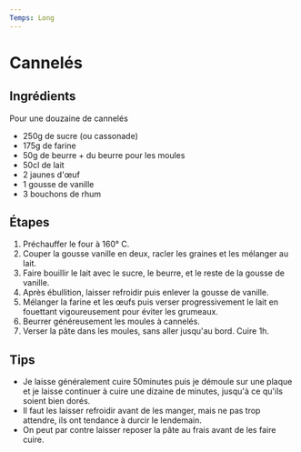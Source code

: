 ```yaml
---
Temps: Long
---
```


# Cannelés

## Ingrédients

Pour une douzaine de cannelés

- 250g de sucre (ou cassonade)
- 175g de farine
- 50g de beurre + du beurre pour les moules
- 50cl de lait
- 2 jaunes d'œuf
- 1 gousse de vanille
- 3 bouchons de rhum

## Étapes

1. Préchauffer le four à 160° C.
1. Couper la gousse vanille en deux, racler les graines et les mélanger au lait.
2. Faire bouillir le lait avec le sucre, le beurre, et le reste de la gousse de
   vanille.
3. Après ébullition, laisser refroidir puis enlever la gousse de vanille.
4. Mélanger la farine et les œufs puis verser progressivement le lait en
   fouettant vigoureusement pour éviter les grumeaux.
5. Beurrer généreusement les moules à cannelés.
6. Verser la pâte dans les moules, sans aller jusqu'au bord. Cuire 1h.

## Tips

- Je laisse généralement cuire 50minutes puis je démoule sur une plaque et je
  laisse continuer à cuire une dizaine de minutes, jusqu'à ce qu'ils soient bien
  dorés.
- Il faut les laisser refroidir avant de les manger, mais ne pas trop attendre,
  ils ont tendance à durcir le lendemain.
- On peut par contre laisser reposer la pâte au frais avant de les faire cuire.
